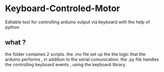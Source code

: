 # Keyboard-Controled-Motor
Editable tool for controlling arduino output via keyboard with the help of python


## what ?
the folder containes 2 scripts.
the .ino file set up the the logic that the arduino performs , in addition to the serial comunication.
the .py file handles the controlling keyboard events , using the keyboard library.
